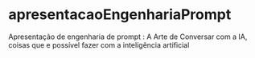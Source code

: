 # apresentacaoEngenhariaPrompt
Apresentação de engenharia de prompt : A Arte de Conversar com a IA,  coisas que e possível fazer com a inteligência artificial
